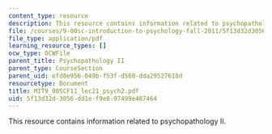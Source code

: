 ```yaml
---
content_type: resource
description: This resource contains information related to psychopathology II.
file: /courses/9-00sc-introduction-to-psychology-fall-2011/5f13d32d3056dd1ef9e097499e487464_MIT9_00SCF11_lec21_psych2.pdf
file_type: application/pdf
learning_resource_types: []
ocw_type: OCWFile
parent_title: Psychopathology II
parent_type: CourseSection
parent_uid: efd8e956-049b-f53f-d560-dda29527618d
resourcetype: Document
title: MIT9_00SCF11_lec21_psych2.pdf
uid: 5f13d32d-3056-dd1e-f9e0-97499e487464
---
```

This resource contains information related to psychopathology II.

